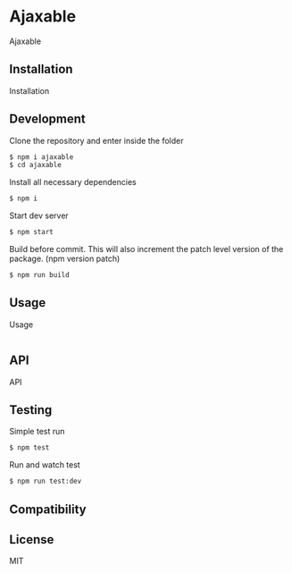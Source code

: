 # Ajaxable

Ajaxable

## Installation

Installation


## Development

Clone the repository and enter inside the folder

```sh
$ npm i ajaxable
$ cd ajaxable
```

Install all necessary dependencies

```sh
$ npm i
```

Start dev server

```sh
$ npm start
```

Build before commit. This will also increment the patch level version of the package. (npm version patch)

```sh
$ npm run build
```

## Usage

Usage

```js
```

## API

API


## Testing

Simple test run

```sh
$ npm test
```

Run and watch test

```sh
$ npm run test:dev
```

## Compatibility


## License

MIT
